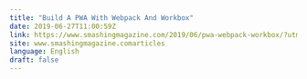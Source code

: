 ```yaml
---
title: "Build A PWA With Webpack And Workbox"
date: 2019-06-27T11:00:59Z
link: https://www.smashingmagazine.com/2019/06/pwa-webpack-workbox/?utm_medium=RSS&utm_source=news.12bit.vn
site: www.smashingmagazine.comarticles
language: English
draft: false
---
```

